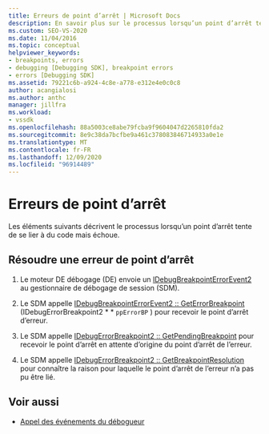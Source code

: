 ```yaml
---
title: Erreurs de point d’arrêt | Microsoft Docs
description: En savoir plus sur le processus lorsqu’un point d’arrêt tente de se lier au code, mais échoue et comment résoudre les erreurs de point d’arrêt.
ms.custom: SEO-VS-2020
ms.date: 11/04/2016
ms.topic: conceptual
helpviewer_keywords:
- breakpoints, errors
- debugging [Debugging SDK], breakpoint errors
- errors [Debugging SDK]
ms.assetid: 79221c6b-a924-4c8e-a778-e312e4e0c0c8
author: acangialosi
ms.author: anthc
manager: jillfra
ms.workload:
- vssdk
ms.openlocfilehash: 88a5003ce8abe79fcba9f9604047d2265810fda2
ms.sourcegitcommit: 8e9c38da7bcfbe9a461c378083846714933a0e1e
ms.translationtype: MT
ms.contentlocale: fr-FR
ms.lasthandoff: 12/09/2020
ms.locfileid: "96914489"
---
```

# <a name="breakpoint-errors"></a>Erreurs de point d’arrêt
Les éléments suivants décrivent le processus lorsqu’un point d’arrêt tente de se lier à du code mais échoue.

## <a name="troubleshoot-a-breakpoint-error"></a>Résoudre une erreur de point d’arrêt

1. Le moteur DE débogage (DE) envoie un [IDebugBreakpointErrorEvent2](../../extensibility/debugger/reference/idebugbreakpointerrorevent2.md) au gestionnaire de débogage de session (SDM).

2. Le SDM appelle [IDebugBreakpointErrorEvent2 :: GetErrorBreakpoint](../../extensibility/debugger/reference/idebugbreakpointerrorevent2-geterrorbreakpoint.md) (IDebugErrorBreakpoint2 * * `ppErrorBP` ) pour recevoir le point d’arrêt d’erreur.

3. Le SDM appelle [IDebugErrorBreakpoint2 :: GetPendingBreakpoint](../../extensibility/debugger/reference/idebugerrorbreakpoint2-getpendingbreakpoint.md) pour recevoir le point d’arrêt en attente d’origine du point d’arrêt de l’erreur.

4. Le SDM appelle [IDebugErrorBreakpoint2 :: GetBreakpointResolution](../../extensibility/debugger/reference/idebugerrorbreakpoint2-getbreakpointresolution.md) pour connaître la raison pour laquelle le point d’arrêt de l’erreur n’a pas pu être lié.

## <a name="see-also"></a>Voir aussi
- [Appel des événements du débogueur](../../extensibility/debugger/calling-debugger-events.md)

